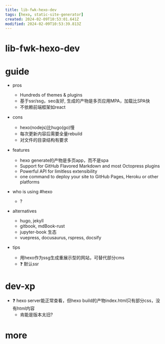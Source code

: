 ```yaml
---
title: lib-fwk-hexo-dev
tags: [hexo, static-site-generator]
created: 2024-02-09T10:53:01.641Z
modified: 2024-02-09T10:53:39.813Z
---
```


# lib-fwk-hexo-dev

# guide
- pros
  - Hundreds of themes & plugins
  - 基于ssr/ssg，seo友好, 生成的产物是多页应用MPA，加载比SPA快
  - 不依赖前端框架如react

- cons
  - hexo(nodejs)比hugo(go)慢
  - 每次更新内容后需要全量rebuild
  - 对文件的目录结构有要求

- features
  - hexo generate的产物是多页app，而不是spa
  - Support for GitHub Flavored Markdown and most Octopress plugins
  - Powerful API for limitless extensibility
  - one command to deploy your site to GitHub Pages, Heroku or other platforms

- who is using #hexo
  - ?

- alternatives
  - hugo, jekyll
  - gitbook, mdBook-rust
  - jupyter-book 生态
  - vuepress, docusaurus, rspress, docsify

- tips
  - 用hexo作为ssg生成重展示型的网站，可替代部分cms
  - ❓ 默认ssr
# dev-xp
- ❓ hexo server能正常查看，但hexo build的产物index.html只有部分css，没有html内容
  - 肯能是版本太旧?
# more
